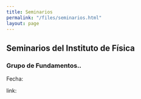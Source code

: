 ```yaml
---
title: Seminarios
permalink: "/files/seminarios.html"
layout: page
---
```

## Seminarios del Instituto de Física
### Grupo de Fundamentos..
Fecha:

link:

